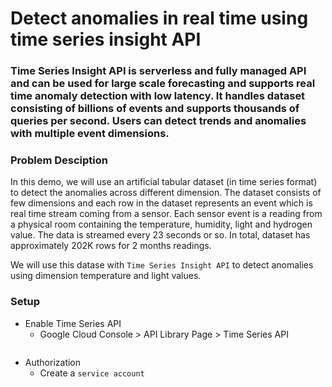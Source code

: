# Detect anomalies in real time using time series insight API

### Time Series Insight API is serverless and fully managed API and can be used for large scale forecasting and supports real time anomaly detection with low latency. It handles dataset consisting of billions of events and supports thousands of queries per second. Users can detect trends and anomalies with multiple event dimensions.

### Problem Desciption

In this demo, we will use an artificial tabular dataset (in time series format) to detect the anomalies across different dimension. The dataset consists of few dimensions and each row in the dataset represents an event which is real time stream coming from a sensor. Each sensor event is a reading from a physical room containing the temperature, humidity, light and hydrogen value. The data is streamed every 23 seconds or so. In total, dataset has approximately 202K rows for 2 months readings. 

We will use this datase with `Time Series Insight API` to detect anomalies using dimension temperature and light values.

### Setup 

- Enable Time Series API
    - Google Cloud Console > API Library Page > Time Series API
        ``` gcloud services enable timeseriesinsights.googleapis.com
        ``` 
- Authorization
    - Create a `service account`